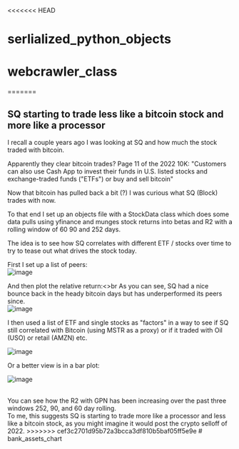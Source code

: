 <<<<<<< HEAD
# serlialized_python_objects
# webcrawler_class
=======
## SQ starting to trade less like a bitcoin stock and more like a processor 

I recall a couple years ago I was looking at SQ and how much the stock traded with bitcoin.  

Apparently they clear bitcoin trades?  Page 11 of the 2022 10K: "Customers can also use Cash App to invest their funds in U.S. listed stocks and exchange-traded funds ("ETFs") or buy and sell bitcoin"

Now that bitcoin has pulled back a bit (?) I was curious what SQ (Block) trades with now.

To that end I set up an objects file with a StockData class which does some data pulls using yfinance and munges stock returns into betas and R2 with a rolling window of 60 90 and 252 days.

The idea is to see how SQ correlates with different ETF / stocks over time to try to tease out what drives the stock today.

First I set up a list of peers:<br>
![image](https://user-images.githubusercontent.com/39496491/218769223-7cef902a-4779-4da5-8be1-d7e656fb50ab.png)

And then plot the relative return:<>br
As you can see, SQ had a nice bounce back in the heady bitcoin days but has underperformed its peers since.
<br>
![image](https://user-images.githubusercontent.com/39496491/218769536-f38db679-fc72-4b0c-ae8e-ead236fa9a1f.png)

I then used a list of ETF and single stocks as "factors" in a way to see if SQ still correlated with Bitcoin (using MSTR as a proxy) or if it traded with Oil (USO) or retail (AMZN) etc.<br>

![image](https://user-images.githubusercontent.com/39496491/218769865-f1fab971-5584-4c0f-b2b0-6a2b8be29a1c.png)


Or a better view is in a bar plot:<br>

![image](https://user-images.githubusercontent.com/39496491/218770338-d8a6d730-b037-4f6c-93e7-9b029bad19cc.png)

<br>
You can see how the R2 with GPN has been increasing over the past three windows 252, 90, and 60 day rolling.
<br>
To me, this suggests SQ is starting to trade more like a processor and less like a bitcoin stock, as you might imagine it would post the crypto selloff of 2022.
>>>>>>> cef3c2701d95b72a3bcca3df810b5baf05ff5e9e
# bank_assets_chart
